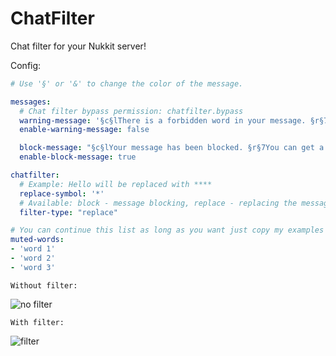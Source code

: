 # ChatFilter
Chat filter for your Nukkit server!

Config:
```yml
# Use '§' or '&' to change the color of the message.

messages:
  # Chat filter bypass permission: chatfilter.bypass
  warning-message: '§c§lThere is a forbidden word in your message. §r§7You can get a mute for excessive matting!'
  enable-warning-message: false

  block-message: "§c§lYour message has been blocked. §r§7You can get a mute for excessive matting!"
  enable-block-message: true

chatfilter:
  # Example: Hello will be replaced with ****
  replace-symbol: '*'
  # Available: block - message blocking, replace - replacing the message with stars.
  filter-type: "replace"

# You can continue this list as long as you want just copy my examples above
muted-words:
- 'word 1'
- 'word 2'
- 'word 3'

```


```
Without filter:
```
![no filter](https://user-images.githubusercontent.com/83061703/199034153-65ce8e26-ba24-4a43-8124-0a37d4a8f968.png)

```
With filter:
```
![filter](https://user-images.githubusercontent.com/83061703/199034166-44bd8bcd-105e-4ebc-8bd2-f3917968bfce.png)
